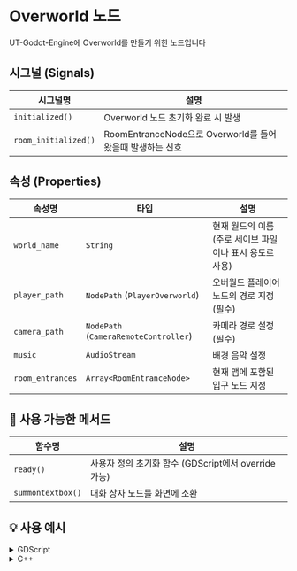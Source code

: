 # Overworld 노드

UT-Godot-Engine에 Overworld를 만들기 위한 노드입니다


## 시그널 (Signals)

| 시그널명                 | 설명                       |
| -------------------- | ------------------------ |
| `initialized()`      | Overworld 노드 초기화 완료 시 발생 |
| `room_initialized()` | RoomEntranceNode으로 Overworld를 들어왔을때 발생하는 신호  |


## 속성 (Properties)

| 속성명              | 타입                                    | 설명                     |
| ---------------- | ------------------------------------- | ---------------------- |
| `world_name`     | `String`                              | 현재 월드의 이름 (주로 세이브 파일이나 표시 용도로 사용) |
| `player_path`    | `NodePath` (`PlayerOverworld`)        | 오버월드 플레이어 노드의 경로 지정 (필수)    |
| `camera_path`    | `NodePath` (`CameraRemoteController`) | 카메라 경로 설정 (필수)              |
| `music`          | `AudioStream`                         | 배경 음악 설정               |
| `room_entrances` | `Array<RoomEntranceNode>`             | 현재 맵에 포함된 입구 노드 지정     |

## 🔧 사용 가능한 메서드

| 함수명                     | 설명                                     |
| ----------------------- | -------------------------------------- |
| `ready()`               | 사용자 정의 초기화 함수 (GDScript에서 override 가능) |
| `summontextbox()`       | 대화 상자 노드를 화면에 소환                       |

## 💡 사용 예시
<details>
<summary>GDScript</summary>

```gdscript
extends Overworld

@onready var sansTres = preload("res://Game/encounters/tres/sans.tres")

func ready():
    print("Overworld 준비 완료")

func _on_batle():
    var textbox = summontextbox()
    textbox.generic(Dialogues.new().from([
        "* 전투를 하시겠습니까?",
        "* 나중에 다시 전투할 수 있습니다."
    ]), ["예", "아니요"])

    textbox.connect("selected_option", func(i: int):
        if i == 0:
            OverworldSceneChangers.load_battle(sansTres)
    )
```

</details>

<details>
<summary>C++</summary>

```C++
#include "test.h"
#include "env.h"

void TEST_WORLD::_bind_methods() {}

void TEST_WORLD::ready() {
}
```

</details>